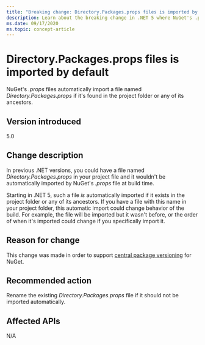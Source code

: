 ```yaml
---
title: "Breaking change: Directory.Packages.props files is imported by default"
description: Learn about the breaking change in .NET 5 where NuGet's .props files automatically import a file named Directory.Packages.props if it's found in the project folder.
ms.date: 09/17/2020
ms.topic: concept-article
---
```

# Directory.Packages.props files is imported by default

NuGet's *.props* files automatically import a file named *Directory.Packages.props* if it's found in the project folder or any of its ancestors.

## Version introduced

5.0

## Change description

In previous .NET versions, you could have a file named *Directory.Packages.props* in your project file and it wouldn't be automatically imported by NuGet's *.props* file at build time.

Starting in .NET 5, such a file *is* automatically imported if it exists in the project folder or any of its ancestors. If you have a file with this name in your project folder, this automatic import could change behavior of the build. For example, the file will be imported but it wasn't before, or the order of when it's imported could change if you specifically import it.

## Reason for change

This change was made in order to support [central package versioning](https://github.com/NuGet/Home/wiki/Centrally-managing-NuGet-package-versions) for NuGet.

## Recommended action

Rename the existing *Directory.Packages.props* file if it should not be imported automatically.

## Affected APIs

N/A

<!--

### Affected APIs

Not detectable via API analysis.

### Category

MSBuild

-->
